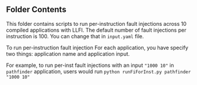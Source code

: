 ## Folder Contents

This folder contains scripts to run per-instruction fault injections across 10 compiled applications with LLFI. The default number of fault injections per instruction is 100. You can change that in `input.yaml` file.

To run per-instruction fault injection For each application, you have specify two things: application name and application input. 

For example, to run per-inst fault injections with an input `"1000 10"` in `pathfinder` application, users would run `python runFiForInst.py pathfinder "1000 10"`